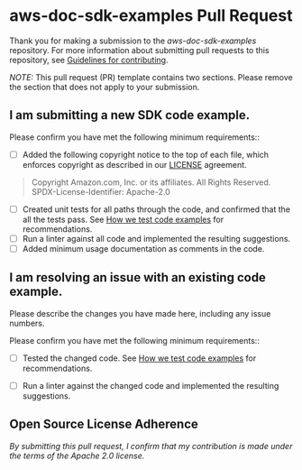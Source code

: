 # aws-doc-sdk-examples Pull Request

Thank you for making a submission to the *aws-doc-sdk-examples* repository. For more information about submitting pull requests to this repository, see [Guidelines for contributing](https://github.com/awsdocs/aws-doc-sdk-examples/blob/main/CONTRIBUTING.md).

*NOTE:* This pull request (PR) template contains two sections. Please remove the section that does not apply to your submission.

## I am submitting a new SDK code example.

Please confirm you have met the following minimum requirements::

- [ ] Added the following copyright notice to the top of each file, which enforces copyright as described in our [LICENSE](https://github.com/awsdocs/aws-doc-sdk-examples/blob/main/LICENSE) agreement. 
>Copyright Amazon.com, Inc. or its affiliates. All Rights Reserved.\
>SPDX-License-Identifier: Apache-2.0
- [ ] Created unit tests for all paths through the code, and confirmed that the all the tests pass. See [How we test code examples](https://github.com/awsdocs/aws-doc-sdk-examples/wiki/Code-quality-guidelines---testing-and-linting#how-we-test-code-examples) for recommendations.
- [ ] Run a linter against all code and implemented the resulting suggestions.
- [ ] Added minimum usage documentation as comments in the code.

## I am resolving an issue with an existing code example.

Please describe the changes you have made here, including any issue numbers.

Please confirm you have met the following minimum requirements::

- [ ] Tested the changed code. See [How we test code examples](https://github.com/awsdocs/aws-doc-sdk-examples/wiki/Code-quality-guidelines---testing-and-linting#how-we-test-code-examples) for recommendations.
- [ ] Run a linter against the changed code and implemented the resulting suggestions.


## Open Source License Adherence

_By submitting this pull request, I confirm that my contribution is made under the terms of the Apache 2.0 license._
